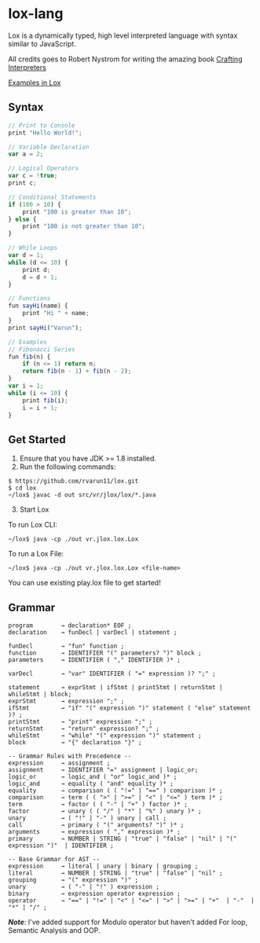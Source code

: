 # lox-lang

Lox is a dynamically typed, high level interpreted language with syntax similar to JavaScript.

All credits goes to Robert Nystrom for writing the amazing book [Crafting Interpreters](http://www.craftinginterpreters.com/)

[Examples in Lox](https://replit.com/@rvarun11/lox?v=1)

## Syntax
```js
// Print to Console
print "Hello World!";

// Variable Declaration
var a = 2;

// Logical Operators
var c = !true;
print c;

// Conditional Statements
if (100 > 10) {
    print "100 is greater than 10";
} else {
    print "100 is not greater than 10";
}

// While Loops
var d = 1;
while (d <= 10) {
    print d;
    d = d + 1;
}

// Functions
fun sayHi(name) {
    print "Hi " + name;
}
print sayHi("Varun");

// Examples
// Fibonacci Series
fun fib(n) {
    if (n <= 1) return n;
    return fib(n - 1) + fib(n - 2);
}
var i = 1;
while (i <= 10) {
    print fib(i);
    i = i + 1;
}

```

## Get Started
1. Ensure that you have JDK >= 1.8 installed.
2. Run the following commands:
```shell
$ https://github.com/rvarun11/lox.git
$ cd lox
~/lox$ javac -d out src/vr/jlox/lox/*.java
```
3. Start Lox

To run Lox CLI: 
```shell
~/lox$ java -cp ./out vr.jlox.lox.Lox
```
To run a Lox File: 
```shell
~/lox$ java -cp ./out vr.jlox.lox.Lox <file-name>
```
You can use existing play.lox file to get started!

## Grammar
```
program        → declaration* EOF ;
declaration    → funDecl | varDecl | statement ;

funDecl        → "fun" function ;
function       → IDENTIFIER "(" parameters? ")" block ;
parameters     → IDENTIFIER ( "," IDENTIFIER )* ;

varDecl        → "var" IDENTIFIER ( "=" expression )? ";" ;

statement      → exprStmt | ifStmt | printStmt | returnStmt | whileStmt | block;
exprStmt       → expression ";" ;
ifStmt         → "if" "(" expression ")" statement ( "else" statement )? ;
printStmt      → "print" expression ";" ;
returnStmt     → "return" expression? ";" ;
whileStmt      → "while" "(" expression ")" statement ;
block          → "{" declaration "}" ;

-- Grammar Rules with Precedence --
expression     → assignment ;
assignment     → IDENTIFIER "=" assignment | logic_or;
logic_or       → logic_and ( "or" logic_and )* ;
logic_and      → equality ( "and" equality )* ;
equality       → comparison ( ( "!=" | "==" ) comparison )* ;
comparison     → term ( ( ">" | ">=" | "<" | "<=" ) term )* ;
term           → factor ( ( "-" | "+" ) factor )* ;
factor         → unary ( ( "/" | "*" | "%" ) unary )* ;
unary          → ( "!" | "-" ) unary | call ;
call           → primary ( "(" arguments? ")" )* ;
arguments      → expression ( "," expression )* ;
primary        → NUMBER | STRING | "true" | "false" | "nil" | "(" expression ")"  | IDENTIFIER ;

-- Base Grammar for AST --
expression     → literal | unary | binary | grouping ;
literal        → NUMBER | STRING | "true" | "false" | "nil" ;
grouping       → "(" expression ")" ;
unary          → ( "-" | "!" ) expression ;
binary         → expression operator expression ;
operator       → "==" | "!=" | "<" | "<=" | ">" | ">=" | "+"  | "-"  | "*" | "/" ;
```

***Note***: I've added support for Modulo operator but haven't added For loop, Semantic Analysis and OOP.

